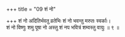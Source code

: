 +++
title = "09 शं नो"

+++
शं नो अदितिर्भवतु व्रतेभिः शं नो भवन्तु मरुतः स्वर्काः।  
शं नो विष्णुः शमु पूषा नो अस्तु शं नप भवित्रं शम्वस्तु वायुः ॥ ९ ॥